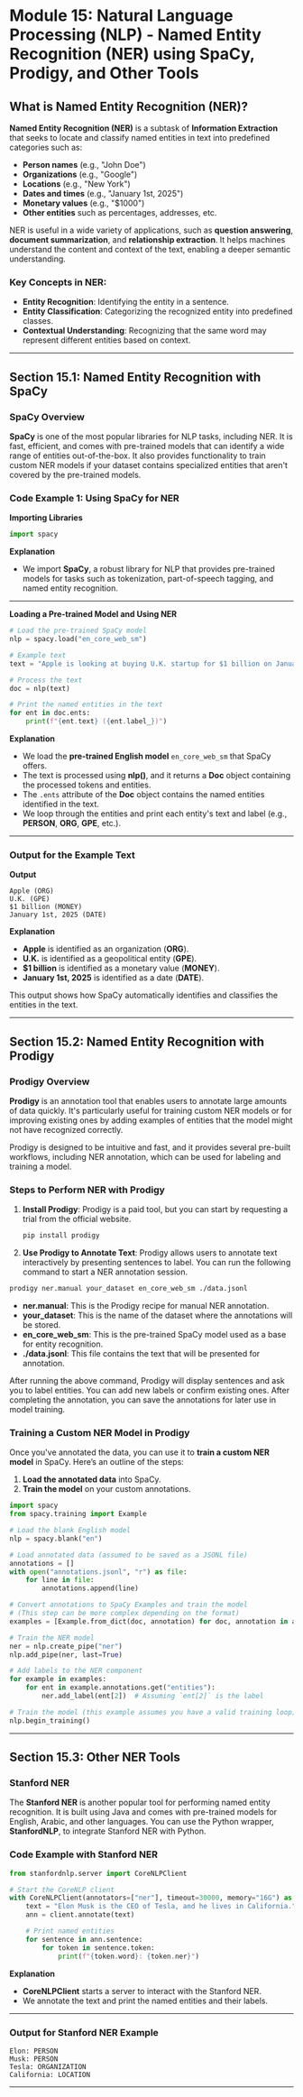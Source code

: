 # Module 15: Natural Language Processing (NLP) - Named Entity Recognition (NER) using SpaCy, Prodigy, and Other Tools

## What is Named Entity Recognition (NER)?

**Named Entity Recognition (NER)** is a subtask of **Information Extraction** that seeks to locate and classify named entities in text into predefined categories such as:

- **Person names** (e.g., "John Doe")
- **Organizations** (e.g., "Google")
- **Locations** (e.g., "New York")
- **Dates and times** (e.g., "January 1st, 2025")
- **Monetary values** (e.g., "$1000")
- **Other entities** such as percentages, addresses, etc.

NER is useful in a wide variety of applications, such as **question answering**, **document summarization**, and **relationship extraction**. It helps machines understand the content and context of the text, enabling a deeper semantic understanding.

### Key Concepts in NER:

- **Entity Recognition**: Identifying the entity in a sentence.
- **Entity Classification**: Categorizing the recognized entity into predefined classes.
- **Contextual Understanding**: Recognizing that the same word may represent different entities based on context.

---

## Section 15.1: Named Entity Recognition with SpaCy

### SpaCy Overview

**SpaCy** is one of the most popular libraries for NLP tasks, including NER. It is fast, efficient, and comes with pre-trained models that can identify a wide range of entities out-of-the-box. It also provides functionality to train custom NER models if your dataset contains specialized entities that aren't covered by the pre-trained models.

### Code Example 1: Using SpaCy for NER

**Importing Libraries**

```python
import spacy

```

**Explanation**

- We import **SpaCy**, a robust library for NLP that provides pre-trained models for tasks such as tokenization, part-of-speech tagging, and named entity recognition.

---

**Loading a Pre-trained Model and Using NER**

```python
# Load the pre-trained SpaCy model
nlp = spacy.load("en_core_web_sm")

# Example text
text = "Apple is looking at buying U.K. startup for $1 billion on January 1st, 2025."

# Process the text
doc = nlp(text)

# Print the named entities in the text
for ent in doc.ents:
    print(f"{ent.text} ({ent.label_})")

```

**Explanation**

- We load the **pre-trained English model** `en_core_web_sm` that SpaCy offers.
- The text is processed using **nlp()**, and it returns a **Doc** object containing the processed tokens and entities.
- The `.ents` attribute of the **Doc** object contains the named entities identified in the text.
- We loop through the entities and print each entity's text and label (e.g., **PERSON**, **ORG**, **GPE**, etc.).

---

### Output for the Example Text

**Output**

```
Apple (ORG)
U.K. (GPE)
$1 billion (MONEY)
January 1st, 2025 (DATE)

```

**Explanation**

- **Apple** is identified as an organization (**ORG**).
- **U.K.** is identified as a geopolitical entity (**GPE**).
- **$1 billion** is identified as a monetary value (**MONEY**).
- **January 1st, 2025** is identified as a date (**DATE**).

This output shows how SpaCy automatically identifies and classifies the entities in the text.

---

## Section 15.2: Named Entity Recognition with Prodigy

### Prodigy Overview

**Prodigy** is an annotation tool that enables users to annotate large amounts of data quickly. It's particularly useful for training custom NER models or for improving existing ones by adding examples of entities that the model might not have recognized correctly.

Prodigy is designed to be intuitive and fast, and it provides several pre-built workflows, including NER annotation, which can be used for labeling and training a model.

### Steps to Perform NER with Prodigy

1. **Install Prodigy**: Prodigy is a paid tool, but you can start by requesting a trial from the official website.
    
    ```bash
    pip install prodigy
    
    ```
    
2. **Use Prodigy to Annotate Text**: Prodigy allows users to annotate text interactively by presenting sentences to label. You can run the following command to start a NER annotation session.

```bash
prodigy ner.manual your_dataset en_core_web_sm ./data.jsonl

```

- **ner.manual**: This is the Prodigy recipe for manual NER annotation.
- **your_dataset**: This is the name of the dataset where the annotations will be stored.
- **en_core_web_sm**: This is the pre-trained SpaCy model used as a base for entity recognition.
- **./data.jsonl**: This file contains the text that will be presented for annotation.

After running the above command, Prodigy will display sentences and ask you to label entities. You can add new labels or confirm existing ones. After completing the annotation, you can save the annotations for later use in model training.

### Training a Custom NER Model in Prodigy

Once you've annotated the data, you can use it to **train a custom NER model** in SpaCy. Here’s an outline of the steps:

1. **Load the annotated data** into SpaCy.
2. **Train the model** on your custom annotations.

```python
import spacy
from spacy.training import Example

# Load the blank English model
nlp = spacy.blank("en")

# Load annotated data (assumed to be saved as a JSONL file)
annotations = []
with open("annotations.jsonl", "r") as file:
    for line in file:
        annotations.append(line)

# Convert annotations to SpaCy Examples and train the model
# (This step can be more complex depending on the format)
examples = [Example.from_dict(doc, annotation) for doc, annotation in annotations]

# Train the NER model
ner = nlp.create_pipe("ner")
nlp.add_pipe(ner, last=True)

# Add labels to the NER component
for example in examples:
    for ent in example.annotations.get("entities"):
        ner.add_label(ent[2])  # Assuming `ent[2]` is the label

# Train the model (this example assumes you have a valid training loop)
nlp.begin_training()

```

---

## Section 15.3: Other NER Tools

### Stanford NER

The **Stanford NER** is another popular tool for performing named entity recognition. It is built using Java and comes with pre-trained models for English, Arabic, and other languages. You can use the Python wrapper, **StanfordNLP**, to integrate Stanford NER with Python.

### Code Example with Stanford NER

```python
from stanfordnlp.server import CoreNLPClient

# Start the CoreNLP client
with CoreNLPClient(annotators=["ner"], timeout=30000, memory="16G") as client:
    text = "Elon Musk is the CEO of Tesla, and he lives in California."
    ann = client.annotate(text)

    # Print named entities
    for sentence in ann.sentence:
        for token in sentence.token:
            print(f"{token.word}: {token.ner}")

```

**Explanation**

- **CoreNLPClient** starts a server to interact with the Stanford NER.
- We annotate the text and print the named entities and their labels.

---

### Output for Stanford NER Example

```
Elon: PERSON
Musk: PERSON
Tesla: ORGANIZATION
California: LOCATION

```

---